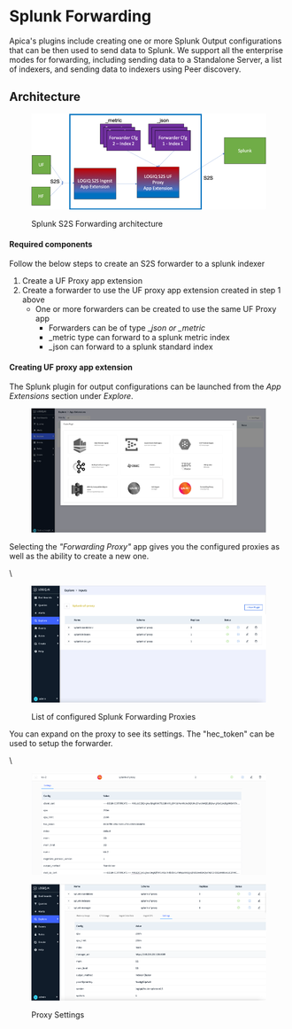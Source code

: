 # Splunk Forwarding

Apica's plugins include creating one or more Splunk Output configurations that can be then used to send data to Splunk. We support all the enterprise modes for forwarding, including sending data to a Standalone Server, a list of indexers, and sending data to indexers using Peer discovery.

## Architecture

<figure><img src="../../.gitbook/assets/image (9) (1) (1) (1).png" alt=""><figcaption><p>Splunk S2S Forwarding architecture</p></figcaption></figure>

#### Required components <a href="#required-components" id="required-components"></a>

Follow the below steps to create an S2S forwarder to a splunk indexer

1. Create a UF Proxy app extension
2. Create a forwarder to use the UF proxy app extension created in step 1 above
   * One or more forwarders can be created to use the same UF Proxy app
     * Forwarders can be of type \__json or \_metric_
     * \_metric type can forward to a splunk metric index
     * \_json can forward to a splunk standard index

#### Creating UF proxy app extension <a href="#creating-uf-proxy-app-extension" id="creating-uf-proxy-app-extension"></a>

The Splunk plugin for output configurations can be launched from the _App Extensions_ section under _Explore_.

<figure><img src="../../.gitbook/assets/image (10) (1) (1).png" alt=""><figcaption></figcaption></figure>

Selecting the _"Forwarding Proxy"_ app gives you the configured proxies as well as the ability to create a new one.

\


<figure><img src="../../.gitbook/assets/image (1) (1) (1) (1) (1) (1).png" alt=""><figcaption><p>List of configured Splunk Forwarding Proxies</p></figcaption></figure>

You can expand on the proxy to see its settings. The "hec\_token" can be used to setup the forwarder.

\


<figure><img src="../../.gitbook/assets/image (1) (1) (1) (1) (1) (1) (1).png" alt=""><figcaption></figcaption></figure>

<figure><img src="../../.gitbook/assets/image (2) (1) (1) (1).png" alt=""><figcaption><p>Proxy Settings</p></figcaption></figure>
